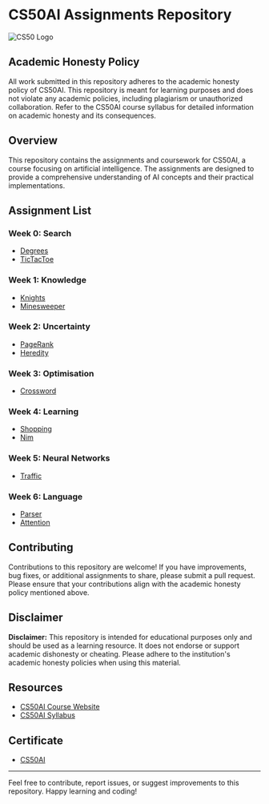 # CS50AI Assignments Repository

![CS50 Logo](https://members-csforall.imgix.net/members/logos/cs50-black.PNG)

## Academic Honesty Policy

All work submitted in this repository adheres to the academic honesty policy of CS50AI. This repository is meant for learning purposes and does not violate any academic policies, including plagiarism or unauthorized collaboration. Refer to the CS50AI course syllabus for detailed information on academic honesty and its consequences.

## Overview

This repository contains the assignments and coursework for CS50AI, a course focusing on artificial intelligence. The assignments are designed to provide a comprehensive understanding of AI concepts and their practical implementations.

## Assignment List

### Week 0: Search
- [Degrees](/Week%200/degrees/)
- [TicTacToe](/Week%200/tictactoe/)

### Week 1: Knowledge
- [Knights](/Week%201/knights/)
- [Minesweeper](/Week%201/minesweeper/)

### Week 2: Uncertainty
- [PageRank](/Week%202/pagerank)
- [Heredity](/Week%202/heredity)

### Week 3: Optimisation
- [Crossword](/Week%203/crossword)

### Week 4: Learning
- [Shopping](/Week%204/shopping)
- [Nim](/Week%204/nim)

### Week 5: Neural Networks
- [Traffic](/Week%205/traffic)

### Week 6: Language
- [Parser](/Week%206/parser)
- [Attention](/Week%206/attention)

## Contributing

Contributions to this repository are welcome! If you have improvements, bug fixes, or additional assignments to share, please submit a pull request. Please ensure that your contributions align with the academic honesty policy mentioned above.


## Disclaimer

**Disclaimer:** This repository is intended for educational purposes only and should be used as a learning resource. It does not endorse or support academic dishonesty or cheating. Please adhere to the institution's academic honesty policies when using this material.

## Resources

- [CS50AI Course Website](https://cs50.harvard.edu/ai/)
- [CS50AI Syllabus](https://cs50.harvard.edu/ai/2023/weeks/0)

## Certificate
- [CS50AI](https://certificates.cs50.io/158bc125-9017-4701-84cc-cd80d297bec7.png?size=A4)
---

Feel free to contribute, report issues, or suggest improvements to this repository. Happy learning and coding!
